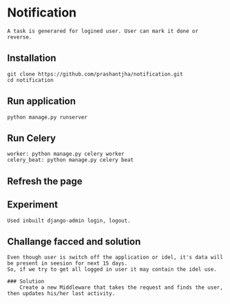 # Notification
	A task is generared for logined user. User can mark it done or reverse.


## Installation

    git clone https://github.com/prashantjha/notification.git
    cd notification

## Run application
    python manage.py runserver

## Run Celery
	worker: python manage.py celery worker
	celery_beat: python manage.py celery beat

## Refresh the page

## Experiment
	Used inbuilt django-admin login, logout. 

## Challange facced and solution
	Even though user is switch off the application or idel, it's data will be present in seesion for next 15 days.
	So, if we try to get all logged in user it may contain the idel use.

	### Solution 
		Create a new Middleware that takes the request and finds the user, then updates his/her last activity.